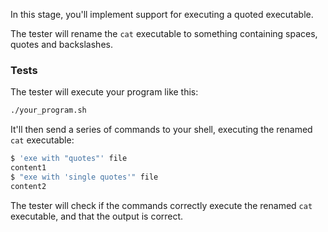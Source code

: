 In this stage, you'll implement support for executing a quoted executable.

The tester will rename the `cat` executable to something containing spaces, quotes and backslashes.

### Tests

The tester will execute your program like this:

```bash
./your_program.sh
```

It'll then send a series of commands to your shell, executing the renamed `cat` executable:

```bash
$ 'exe with "quotes"' file
content1
$ "exe with 'single quotes'" file
content2
```

The tester will check if the commands correctly execute the renamed `cat` executable, and that the output is correct.